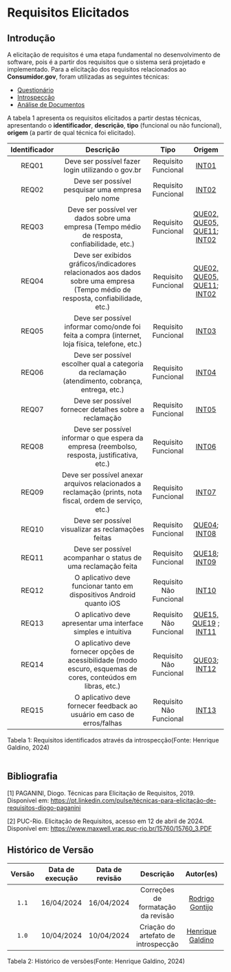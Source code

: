 # Requisitos Elicitados

## Introdução

A elicitação de requisitos é uma etapa fundamental no desenvolvimento de software, pois é a partir dos requisitos que o sistema será projetado e implementado. Para a elicitação dos requisitos relacionados ao **Consumidor.gov**, foram utilizadas as seguintes técnicas:

- [Questionário](https://requisitos-de-software.github.io/2024.1-Consumidor.gov/Elicitação/Questionário/)
- [Introspecção](https://requisitos-de-software.github.io/2024.1-Consumidor.gov/Elicitação/introspec/)
- [Análise de Documentos](https://requisitos-de-software.github.io/2024.1-Consumidor.gov/Elicita%C3%A7%C3%A3o/analiseDoc/)

A tabela 1 apresenta os requisitos elicitados a partir destas técnicas, apresentando o **identificador**, **descrição**, **tipo** (funcional ou não funcional), **origem** (a partir de qual técnica foi elicitado).

| Identificador  |     Descrição    | Tipo  | Origem|
| :-: | :----------------------------------------: | :--------------------: |:------------------:|
| REQ01 | Deve ser possível fazer login utilizando o gov.br | Requisito Funcional |[INT01](https://requisitos-de-software.github.io/2024.1-Consumidor.gov/Elicitação/introspec/#metodologia)|
| REQ02 | Deve ser possível pesquisar uma empresa pelo nome | Requisito Funcional |[INT02](https://requisitos-de-software.github.io/2024.1-Consumidor.gov/Elicitação/introspec/#metodologia)|
| REQ03 | Deve ser possível ver dados sobre uma empresa (Tempo médio de resposta, confiabilidade, etc.) | Requisito Funcional |[QUE02, QUE05, QUE11](https://requisitos-de-software.github.io/2024.1-Consumidor.gov/Elicitação/Questionário/#possiveis-requisitos);  [INT02](https://requisitos-de-software.github.io/2024.1-Consumidor.gov/Elicitação/introspec/#metodologia)|
| REQ04 | Deve ser exibidos gráficos/indicadores relacionados aos dados sobre uma empresa (Tempo médio de resposta, confiabilidade, etc.) | Requisito Funcional |[QUE02, QUE05, QUE11](https://requisitos-de-software.github.io/2024.1-Consumidor.gov/Elicitação/Questionário/#possiveis-requisitos);  [INT02](https://requisitos-de-software.github.io/2024.1-Consumidor.gov/Elicitação/introspec/#metodologia)|
| REQ05 | Deve ser possível informar como/onde foi feita a compra (internet, loja física, telefone, etc.) | Requisito Funcional |[INT03](https://requisitos-de-software.github.io/2024.1-Consumidor.gov/Elicitação/introspec/#metodologia)|
| REQ06 | Deve ser possível escolher qual a categoria da reclamação (atendimento, cobrança, entrega, etc.) | Requisito Funcional |[INT04](https://requisitos-de-software.github.io/2024.1-Consumidor.gov/Elicitação/introspec/#metodologia)|
| REQ07 | Deve ser possível fornecer detalhes sobre a reclamação | Requisito Funcional |[INT05](https://requisitos-de-software.github.io/2024.1-Consumidor.gov/Elicitação/introspec/#metodologia)|
| REQ08 | Deve ser possível informar o que espera da empresa (reembolso, resposta, justificativa, etc.) | Requisito Funcional |[INT06](https://requisitos-de-software.github.io/2024.1-Consumidor.gov/Elicitação/introspec/#metodologia)|
| REQ09 | Deve ser possível anexar arquivos relacionados a reclamação (prints, nota fiscal, ordem de serviço, etc.) | Requisito Funcional |[INT07](https://requisitos-de-software.github.io/2024.1-Consumidor.gov/Elicitação/introspec/#metodologia)|
| REQ10 | Deve ser possível visualizar as reclamações feitas | Requisito Funcional | [QUE04](https://requisitos-de-software.github.io/2024.1-Consumidor.gov/Elicitação/Questionário/#possiveis-requisitos); [INT08](https://requisitos-de-software.github.io/2024.1-Consumidor.gov/Elicitação/introspec/#metodologia) |
| REQ11 | Deve ser possível acompanhar o status de uma reclamação feita | Requisito Funcional |[QUE18](https://requisitos-de-software.github.io/2024.1-Consumidor.gov/Elicitação/Questionário/#possiveis-requisitos);  [INT09](https://requisitos-de-software.github.io/2024.1-Consumidor.gov/Elicitação/introspec/#metodologia)|
| REQ12 | O aplicativo deve funcionar tanto em dispositivos Android quanto iOS | Requisito Não Funcional |[INT10](https://requisitos-de-software.github.io/2024.1-Consumidor.gov/Elicitação/introspec/#metodologia)|
| REQ13 | O aplicativo deve apresentar uma interface simples e intuitiva | Requisito Não Funcional |[QUE15, QUE19](https://requisitos-de-software.github.io/2024.1-Consumidor.gov/Elicitação/Questionário/#possiveis-requisitos) ; [INT11](https://requisitos-de-software.github.io/2024.1-Consumidor.gov/Elicitação/introspec/#metodologia)|
| REQ14 | O aplicativo deve fornecer opções de acessibilidade (modo escuro, esquemas de cores, conteúdos em libras, etc.) | Requisito Não Funcional |[QUE03](https://requisitos-de-software.github.io/2024.1-Consumidor.gov/Elicitação/Questionário/#possiveis-requisitos); [INT12](https://requisitos-de-software.github.io/2024.1-Consumidor.gov/Elicitação/introspec/#metodologia)|
| REQ15 | O aplicativo deve fornecer feedback ao usuário em caso de erros/falhas | Requisito Não Funcional |[INT13](https://requisitos-de-software.github.io/2024.1-Consumidor.gov/Elicitação/introspec/#metodologia)|

<div align="center">
<figcaption align="left">Tabela 1: Requisitos identificados através da introspecção(Fonte: Henrique Galdino, 2024)</figcaption>
</div>
<br/>

## Bibliografia

[1] PAGANINI, Diogo. Técnicas para Elicitação de Requisitos, 2019. Disponível em: <https://pt.linkedin.com/pulse/técnicas-para-elicitação-de-requisitos-diogo-paganini>

[2] PUC-Rio. Elicitação de Requisitos, acesso em 12 de abril de 2024. Disponível em: <https://www.maxwell.vrac.puc-rio.br/15760/15760_3.PDF>


## Histórico de Versão
| Versão | Data de execução | Data de revisão |  Descrição            | Autor(es)         | Revisor(es)  |
| :------: | :----------: | :--------: | :--------------------: | :-------------: | :----------: |
| `1.1` | 16/04/2024  | 16/04/2024 | Correções de formatação da revisão | [Rodrigo Gontijo](https://github.com/rodrigogontijoo) | [Guilherme Meister](https://github.com/gmeister18) |
| `1.0` | 10/04/2024  | 10/04/2024 | Criação do artefato de introspecção | [Henrique Galdino](https://github.com/hgaldino05) | [Igor Thiago](https://github.com/alladin-51) |
<div align="center">
<figcaption align="left">Tabela 2: Histórico de versões(Fonte: Henrique Galdino, 2024)</figcaption>
</div>
<br/>
